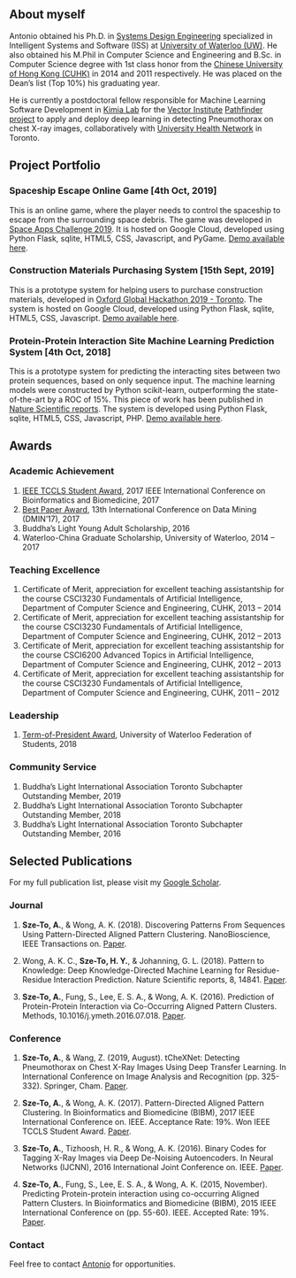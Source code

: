 ## About myself

Antonio obtained his Ph.D. in [Systems Design Engineering](https://uwaterloo.ca/systems-design-engineering/) specialized in Intelligent Systems and Software (ISS) at [University of Waterloo (UW)](https://uwaterloo.ca/). He also obtained his M.Phil in Computer Science and Engineering and B.Sc. in Computer Science degree with 1st class honor from the [Chinese University of Hong Kong (CUHK)](http://www.cuhk.edu.hk/) in 2014 and 2011 respectively. He was placed on the Dean’s list (Top 10%) his graduating year.

He is currently a postdoctoral fellow responsible for Machine Learning Software Development in [Kimia Lab](https://kimialab.uwaterloo.ca/kimia/) for the [Vector Institute](https://vectorinstitute.ai/) [Pathfinder project](https://vectorinstitute.ai/2019/07/16/thousands-of-images-at-the-radiologists-fingertips-seeing-the-invisible/) to apply and deploy deep learning in detecting Pneumothorax on chest X-ray images, collaboratively with [University Health Network](https://www.uhn.ca/) in Toronto.

## Project Portfolio

### Spaceship Escape Online Game [4th Oct, 2019]
This is an online game, where the player needs to control the spaceship to escape from the surrounding space debris. The game was developed in [Space Apps Challenge 2019](https://www.spaceappschallenge.org/). It is hosted on Google Cloud, developed using Python Flask, sqlite, HTML5, CSS, Javascript, and PyGame. [Demo available here](http://34.70.173.88/static/game.html).

### Construction Materials Purchasing System [15th Sept, 2019]
This is a prototype system for helping users to purchase construction materials, developed in [Oxford Global Hackathon 2019 - Toronto](https://www.hackworks.com/en/OxfordHackathonToronto). The system is hosted on Google Cloud, developed using Python Flask, sqlite, HTML5, CSS, Javascript. [Demo available here](http://34.70.173.88/).

### Protein-Protein Interaction Site Machine Learning Prediction System [4th Oct, 2018]
This is a prototype system for predicting the interacting sites between two protein sequences, based on only sequence input. The machine learning models were constructed by Python scikit-learn, outperforming the state-of-the-art by a ROC of 15%. This piece of work has been published in [Nature Scientific reports](https://www.nature.com/articles/s41598-018-32834-z). The system is developed using Python Flask, sqlite, HTML5, CSS, Javascript, PHP. [Demo available here](http://p2k.uwaterloo.ca).

## Awards

### Academic Achievement
1. [IEEE TCCLS Student Award](https://antonioszeto.files.wordpress.com/2017/11/2017_11_15_02.jpg), 2017 IEEE International Conference on Bioinformatics and Biomedicine, 2017
2. [Best Paper Award](https://antonioszeto.files.wordpress.com/2013/04/best-paper-awad.jpg), 13th International Conference on Data Mining (DMIN’17), 2017
3. Buddha’s Light Young Adult Scholarship, 2016
4. Waterloo-China Graduate Scholarship, University of Waterloo, 2014 – 2017

### Teaching Excellence
1. Certificate of Merit, appreciation for excellent teaching assistantship for the course CSCI3230 Fundamentals of Artificial Intelligence, Department of Computer Science and Engineering, CUHK, 2013 – 2014
2. Certificate of Merit, appreciation for excellent teaching assistantship for the course CSCI3230 Fundamentals of Artificial Intelligence, Department of Computer Science and Engineering, CUHK, 2012 – 2013
3. Certificate of Merit, appreciation for excellent teaching assistantship for the course CSCI6200 Advanced Topics in Artificial Intelligence, Department of Computer Science and Engineering, CUHK, 2012 – 2013
4. Certificate of Merit, appreciation for excellent teaching assistantship for the course CSCI3230 Fundamentals of Artificial Intelligence, Department of Computer Science and Engineering, CUHK, 2011 – 2012

### Leadership
1. [Term-of-President Award](https://antonioszeto.files.wordpress.com/2018/08/20180716_03.jpg), University of Waterloo Federation of Students, 2018

### Community Service
1. Buddha’s Light International Association Toronto Subchapter Outstanding Member, 2019
2. Buddha’s Light International Association Toronto Subchapter Outstanding Member, 2018
3. Buddha’s Light International Association Toronto Subchapter Outstanding Member, 2016

## Selected Publications 

For my full publication list, please visit my [Google Scholar](https://scholar.google.ca/citations?user=5eIGmcIAAAAJ&hl=en). 

### Journal

1. **Sze-To, A.**, & Wong, A. K. (2018). Discovering Patterns From Sequences Using Pattern-Directed Aligned Pattern Clustering. NanoBioscience, IEEE Transactions on. [Paper](https://ieeexplore.ieee.org/document/8375967).

2. Wong, A. K. C., **Sze-To, H. Y.**, & Johanning, G. L. (2018). Pattern to Knowledge: Deep Knowledge-Directed Machine Learning for Residue-Residue Interaction Prediction. Nature Scientific reports, 8, 14841. [Paper](https://www.nature.com/articles/s41598-018-32834-z).

3. **Sze-To, A.**, Fung, S., Lee, E. S. A., & Wong, A. K. (2016). Prediction of Protein-Protein Interaction via Co-Occurring Aligned Pattern Clusters. Methods, 10.1016/j.ymeth.2016.07.018. [Paper](https://www.ncbi.nlm.nih.gov/pubmed/27476008).

### Conference 

1. **Sze-To, A.**, & Wang, Z. (2019, August). tCheXNet: Detecting Pneumothorax on Chest X-Ray Images Using Deep Transfer Learning. In International Conference on Image Analysis and Recognition (pp. 325-332). Springer, Cham. [Paper](https://link.springer.com/chapter/10.1007/978-3-030-27272-2_28).

2. **Sze-To, A.**, & Wong, A. K. (2017). Pattern-Directed Aligned Pattern Clustering. In Bioinformatics and Biomedicine (BIBM), 2017 IEEE International Conference on. IEEE. Acceptance Rate: 19%. Won IEEE TCCLS Student Award. [Paper](https://ieeexplore.ieee.org/document/8217620).

3. **Sze-To, A.**, Tizhoosh, H. R., & Wong, A. K. (2016). Binary Codes for Tagging X-Ray Images via Deep De-Noising Autoencoders. In Neural Networks (IJCNN), 2016 International Joint Conference on. IEEE. [Paper](https://ieeexplore.ieee.org/abstract/document/7727561).

4. **Sze-To, A.**, Fung, S., Lee, E. S. A., & Wong, A. K. (2015, November). Predicting Protein-protein interaction using co-occurring Aligned Pattern Clusters. In Bioinformatics and Biomedicine (BIBM), 2015 IEEE International Conference on (pp. 55-60). IEEE. Accepted Rate: 19%. [Paper](https://www.ncbi.nlm.nih.gov/pubmed/27476008).

### Contact

Feel free to contact [Antonio](mailto:antonioszeto@gmail.com) for opportunities.
